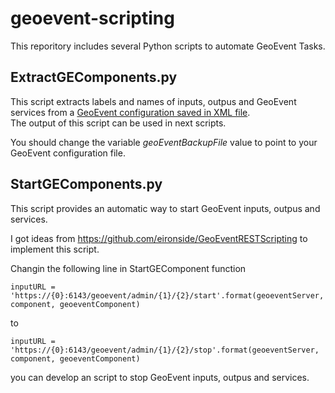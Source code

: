 # geoevent-scripting

This reporitory includes several Python scripts to automate GeoEvent Tasks.

## ExtractGEComponents.py

This script extracts labels and names of inputs, outpus and GeoEvent services from a [GeoEvent configuration saved in XML file](https://enterprise.arcgis.com/es/geoevent/latest/administer/managing-configurations.htm).   
The output of this script can be used in next scripts.

You should change the variable *geoEventBackupFile* value to point to your GeoEvent configuration file.

## StartGEComponents.py

This script provides an automatic way to start GeoEvent inputs, outpus and services.

I got ideas from https://github.com/eironside/GeoEventRESTScripting to implement this script.

Changin the following line in StartGEComponent function   
   
`
inputURL = 'https://{0}:6143/geoevent/admin/{1}/{2}/start'.format(geoeventServer, component, geoeventComponent)
`  
    
to 
     
`
inputURL = 'https://{0}:6143/geoevent/admin/{1}/{2}/stop'.format(geoeventServer, component, geoeventComponent)
`   
   
you can develop an script to stop GeoEvent inputs, outpus and services.




